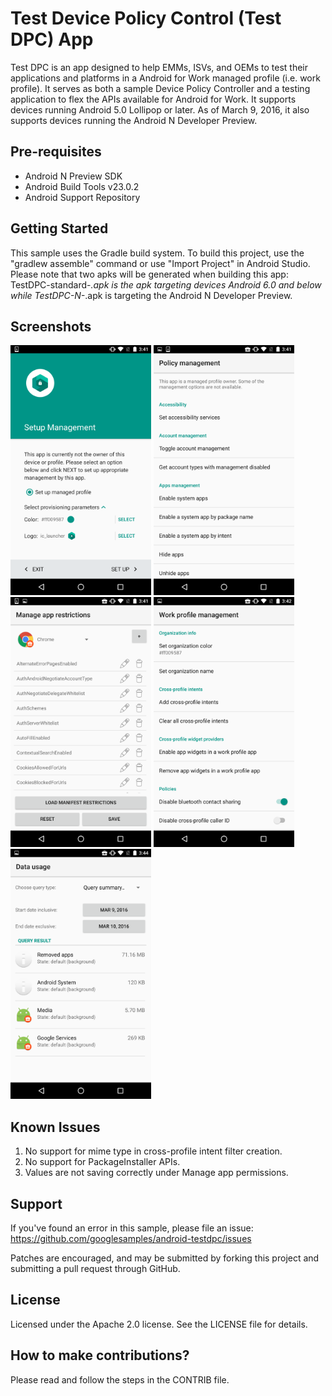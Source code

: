 Test Device Policy Control (Test DPC) App
=========================================

Test DPC is an app designed to help EMMs, ISVs, and OEMs to test their applications and platforms in a Android for Work managed profile (i.e. work profile). It serves as both a sample Device Policy Controller and a testing application to flex the APIs available for Android for Work. It supports devices running Android 5.0 Lollipop or later. As of March 9, 2016, it also supports devices running the Android N Developer Preview.

Pre-requisites
--------------

- Android N Preview SDK
- Android Build Tools v23.0.2
- Android Support Repository

Getting Started
---------------

This sample uses the Gradle build system. To build this project, use the "gradlew assemble" command or use "Import Project" in Android Studio. 
Please note that two apks will be generated when building this app: TestDPC-standard-*.apk is the apk targeting devices Android 6.0 and below while TestDPC-N-*.apk is targeting the Android N Developer Preview.

Screenshots
-----------

<img src="doc/setup.png" height="400" alt="Setup" title="Setup screen"/>
<img src="doc/policy_management.png" height="400" alt="Policy Management" title="Home screen once the profile is setup" />
<img src="doc/manage_app_restrictions.png" height="400" alt="Manage App Restrictions" title="Manage restrictions for apps in the work profile" />
<img src="doc/work_profile_management.png" height="400" alt="Work Profile Management" title="Manage policies specific to the work profile" />
<img src="doc/network_data_usage_stats.png" height="400" alt="Network Data Usage Stats" title="Analyze data usage for specific work apps or the entire profile" />

Known Issues
------------

1. No support for mime type in cross-profile intent filter creation.
2. No support for PackageInstaller APIs.
3. Values are not saving correctly under Manage app permissions.

Support
-------

If you've found an error in this sample, please file an issue:
https://github.com/googlesamples/android-testdpc/issues

Patches are encouraged, and may be submitted by forking this project and submitting a pull request through GitHub.

License
-------

Licensed under the Apache 2.0 license. See the LICENSE file for details.

How to make contributions?
--------------------------

Please read and follow the steps in the CONTRIB file.
